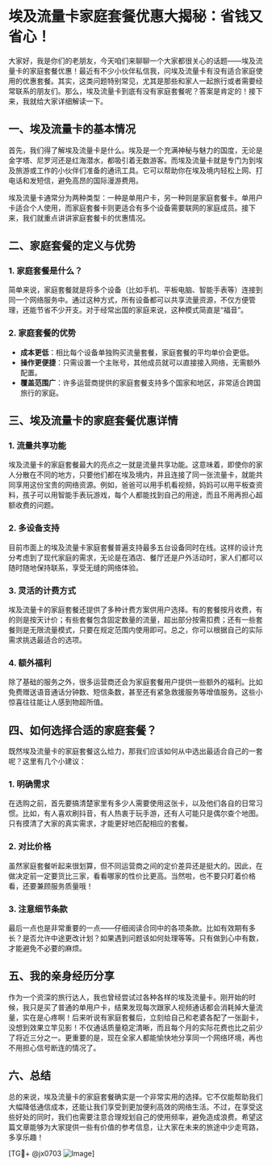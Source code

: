 # 埃及流量卡家庭套餐优惠大揭秘：省钱又省心！

大家好，我是你们的老朋友，今天咱们来聊聊一个大家都很关心的话题——埃及流量卡的家庭套餐优惠！最近有不少小伙伴私信我，问埃及流量卡有没有适合家庭使用的优惠套餐。其实，这类问题特别常见，尤其是那些和家人一起旅行或者需要经常联系的朋友们。那么，埃及流量卡到底有没有家庭套餐呢？答案是肯定的！接下来，我就给大家详细解读一下。

## 一、埃及流量卡的基本情况

首先，我们得了解埃及流量卡是什么。埃及是一个充满神秘与魅力的国度，无论是金字塔、尼罗河还是红海潜水，都吸引着无数游客。而埃及流量卡就是专门为到埃及旅游或工作的小伙伴们准备的通讯工具。它可以帮助你在埃及境内轻松上网、打电话和发短信，避免高昂的国际漫游费用。

埃及流量卡通常分为两种类型：一种是单用户卡，另一种则是家庭套餐卡。单用户卡适合个人使用，而家庭套餐卡则更适合有多个设备需要联网的家庭成员。接下来，我们就重点讲讲家庭套餐卡的优惠情况。

## 二、家庭套餐的定义与优势

### 1. 家庭套餐是什么？

简单来说，家庭套餐就是将多个设备（比如手机、平板电脑、智能手表等）连接到同一个网络服务中。通过这种方式，所有设备都可以共享流量资源，不仅方便管理，还能节省不少开支。对于经常出国的家庭来说，这种模式简直是“福音”。

### 2. 家庭套餐的优势

- **成本更低**：相比每个设备单独购买流量套餐，家庭套餐的平均单价会更低。
- **操作更便捷**：只需设置一个主账号，其他成员就可以直接接入网络，无需额外配置。
- **覆盖范围广**：许多运营商提供的家庭套餐支持多个国家和地区，非常适合跨国旅行的家庭。

## 三、埃及流量卡的家庭套餐优惠详情

### 1. 流量共享功能

埃及流量卡的家庭套餐最大的亮点之一就是流量共享功能。这意味着，即使你的家人分散在不同的地方，只要他们都在埃及境内，并且连接了同一张流量卡，就能共同享用这份宝贵的网络资源。例如，爸爸可以用手机看视频，妈妈可以用平板查资料，孩子可以用智能手表玩游戏，每个人都能找到自己的用途，而且不用再担心超额收费的问题。

### 2. 多设备支持

目前市面上的埃及流量卡家庭套餐普遍支持最多五台设备同时在线。这样的设计充分考虑到了现代家庭的需求，无论是在酒店、餐厅还是户外活动时，家人们都可以随时随地保持联系，享受无缝的网络体验。

### 3. 灵活的计费方式

埃及流量卡的家庭套餐还提供了多种计费方案供用户选择。有的套餐按月收费，有的则是按天计价；有些套餐包含固定数量的流量，超出部分按需扣费；还有一些套餐则是无限流量模式，只要在规定范围内使用即可。总之，你可以根据自己的实际需求挑选最适合的选项。

### 4. 额外福利

除了基础的服务之外，很多运营商还会为家庭套餐用户提供一些额外的福利。比如免费赠送语音通话分钟数、短信条数，甚至还有紧急救援服务等增值服务。这些小惊喜往往能让人感到物超所值。

## 四、如何选择合适的家庭套餐？

既然埃及流量卡的家庭套餐这么给力，那我们应该如何从中选出最适合自己的一套呢？这里有几个小建议：

### 1. 明确需求

在选购之前，首先要搞清楚家里有多少人需要使用这张卡，以及他们各自的日常习惯。比如，有人喜欢刷抖音，有人热衷于玩手游，还有人可能只是偶尔查个地图。只有摸清了大家的真实需求，才能更好地匹配相应的套餐。

### 2. 对比价格

虽然家庭套餐听起来很划算，但不同运营商之间的定价差异还是挺大的。因此，在做决定前一定要货比三家，看看哪家的性价比更高。当然啦，也不要只盯着价格看，还要兼顾服务质量哦！

### 3. 注意细节条款

最后一点也是非常重要的一点——仔细阅读合同中的各项条款。比如有效期有多长？是否允许中途更改计划？如果遇到问题该如何处理等等。只有做到心中有数，才能避免不必要的麻烦。

## 五、我的亲身经历分享

作为一个资深的旅行达人，我也曾经尝试过各种各样的埃及流量卡。刚开始的时候，我只是买了普通的单用户卡，结果发现每次跟家人视频通话都会消耗掉大量流量，实在是心疼啊！后来听说有家庭套餐后，立刻给自己和老婆各配了一张副卡，没想到效果立竿见影！不仅通话质量稳定清晰，而且每个月的实际花费也比之前少了将近三分之一。更重要的是，现在全家人都能愉快地分享同一个网络环境，再也不用担心信号断连的情况了。

## 六、总结

总的来说，埃及流量卡的家庭套餐确实是一个非常实用的选择。它不仅能帮助我们大幅降低通信成本，还能让我们享受到更加便利高效的网络生活。不过，在享受这些好处的同时，我们也需要注意合理规划自己的使用频率，避免造成浪费。希望这篇文章能够为大家提供一些有价值的参考信息，让大家在未来的旅途中少走弯路，多享乐趣！

[TG💪+ @jx0703 ![Image](https://github.com/user-attachments/assets/dbca1d08-cadb-493c-b0ec-ad6f7a83f270)]